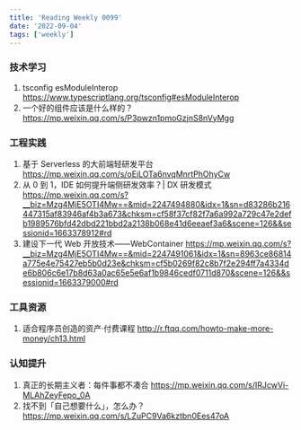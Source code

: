 ```yaml
---
title: 'Reading Weekly 0099'
date: '2022-09-04'
tags: ['weekly']
---
```


### 技术学习

1. tsconfig esModuleInterop https://www.typescriptlang.org/tsconfig#esModuleInterop
2. 一个好的组件应该是什么样的？ https://mp.weixin.qq.com/s/P3pwzn1pmoGzjnS8nVyMgg

### 工程实践

1. 基于 Serverless 的大前端轻研发平台 https://mp.weixin.qq.com/s/oEiLOTa6nvqMnrtPhOhyCw
2. 从 0 到 1，IDE 如何提升端侧研发效率？| DX 研发模式 https://mp.weixin.qq.com/s?__biz=Mzg4MjE5OTI4Mw==&mid=2247494880&idx=1&sn=d83286b216447315af83946af4b3a673&chksm=cf58f37cf82f7a6a992a729c47e2defb1989576bfd42dbd221bbd2a2138b068e41d6eeaef3a6&scene=126&&sessionid=1663378912#rd
3. 建设下一代 Web 开放技术——WebContainer https://mp.weixin.qq.com/s?__biz=Mzg4MjE5OTI4Mw==&mid=2247491061&idx=1&sn=8963ce86814a775e4e75427eb5b0d23e&chksm=cf5b0269f82c8b7f2e294ff7a4334de6b806c6e17b8d63a0ac65e5e6af1b9846cedf0711d870&scene=126&&sessionid=1663379000#rd

### 工具资源

1. 适合程序员创造的资产·付费课程 http://r.ftqq.com/howto-make-more-money/ch13.html

### 认知提升

1. 真正的长期主义者：每件事都不凑合 https://mp.weixin.qq.com/s/IRJcwVi-MLAhZeyFepo_0A
2. 找不到「自己想要什么」，怎么办？https://mp.weixin.qq.com/s/LZuPC9Va6kztbn0Ees47oA
